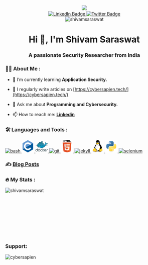 <div id="header" align="center">
  <img src="https://media.giphy.com/media/M9gbBd9nbDrOTu1Mqx/giphy.gif" width="100"/>
</div>
<div id="badges" align="center">
  <a href="https://www.linkedin.com/in/shivamsaraswat">
    <img src="https://img.shields.io/badge/LinkedIn-blue?style=for-the-badge&logo=linkedin&logoColor=white" alt="LinkedIn Badge"/>
  </a>
  <a href="https://twitter.com/thecybersapien">
    <img src="https://img.shields.io/badge/Twitter-blue?style=for-the-badge&logo=twitter&logoColor=white" alt="Twitter Badge"/>
  </a>
  <br>
<img src="https://komarev.com/ghpvc/?username=shivamsaraswat&label=Profile%20views&color=0e75b6&style=flat" alt="shivamsaraswat" />
</div>
<h1 align="center">Hi 👋, I'm Shivam Saraswat</h1>
<h3 align="center">A passionate Security Researcher from India</h3>

### :man_technologist: About Me :

- 🌱 I’m currently learning **Application Security.**

- 📝 I regularly write articles on [https://cybersapien.tech/](https://cybersapien.tech/)

- 💬 Ask me about **Programming and Cybersecurity.**

- 📫 How to reach me: **[Linkedin](https://www.linkedin.com/in/shivamsaraswat)**


### :hammer_and_wrench: Languages and Tools :
<p align="left"> <a href="https://www.gnu.org/software/bash/" target="_blank" rel="noreferrer"> <img src="https://www.vectorlogo.zone/logos/gnu_bash/gnu_bash-icon.svg" alt="bash" width="40" height="40"/> </a> <a href="https://www.cprogramming.com/" target="_blank" rel="noreferrer"> <img src="https://raw.githubusercontent.com/devicons/devicon/master/icons/c/c-original.svg" alt="c" width="40" height="40"/> </a> <a href="https://www.docker.com/" target="_blank" rel="noreferrer"> <img src="https://raw.githubusercontent.com/devicons/devicon/master/icons/docker/docker-original-wordmark.svg" alt="docker" width="40" height="40"/> </a> <a href="https://git-scm.com/" target="_blank" rel="noreferrer"> <img src="https://www.vectorlogo.zone/logos/git-scm/git-scm-icon.svg" alt="git" width="40" height="40"/> </a> <a href="https://www.w3.org/html/" target="_blank" rel="noreferrer"> <img src="https://raw.githubusercontent.com/devicons/devicon/master/icons/html5/html5-original-wordmark.svg" alt="html5" width="40" height="40"/> </a> <a href="https://jekyllrb.com/" target="_blank" rel="noreferrer"> <img src="https://www.vectorlogo.zone/logos/jekyllrb/jekyllrb-icon.svg" alt="jekyll" width="40" height="40"/> </a> <a href="https://www.linux.org/" target="_blank" rel="noreferrer"> <img src="https://raw.githubusercontent.com/devicons/devicon/master/icons/linux/linux-original.svg" alt="linux" width="40" height="40"/> </a> <a href="https://www.python.org" target="_blank" rel="noreferrer"> <img src="https://raw.githubusercontent.com/devicons/devicon/master/icons/python/python-original.svg" alt="python" width="40" height="40"/> </a> <a href="https://www.selenium.dev" target="_blank" rel="noreferrer"> <img src="https://raw.githubusercontent.com/detain/svg-logos/780f25886640cef088af994181646db2f6b1a3f8/svg/selenium-logo.svg" alt="selenium" width="40" height="40"/> </a> </p>

### :writing_hand: [Blog Posts](https://cybersapien.tech/)

### :fire: My Stats :
<p align="left"><img align="left" src="https://github-readme-stats-sigma-five.vercel.app/api?username=shivamsaraswat&count_private=true&show_icons=true" alt="shivamsaraswat" /></p>

\
&nbsp;
\
&nbsp;
\
&nbsp;
\
&nbsp;
\
&nbsp;
\
&nbsp;
\
&nbsp;
\
&nbsp;

### Support:
<a href="https://www.buymeacoffee.com/cybersapien"><img align="left" src="https://cdn.buymeacoffee.com/buttons/v2/default-yellow.png" height="50" width="210" alt="cybersapien" /></a>
